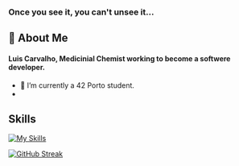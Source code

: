 ### Once you see it, you can't unsee it...


## 🚀 About Me
#### **Luis Carvalho**, Medicinial Chemist working to become a softwere developer.

- 🌱 I’m currently a 42 Porto student.
- 
<!--
- 🔭 I’m currently working on ...
- 👯 I’m looking to collaborate on ...
- 🤔 I’m looking for help with ...
- 💬 Ask me about ...
- 📫 How to reach me: ...
- 😄 Pronouns: ...
- ⚡ Fun fact: ...
-->

## Skills

[![My Skills](https://skillicons.dev/icons?i=blender,c,swift,vscode,github,ps,autocad,ai,linux)](https://skillicons.dev)

[![GitHub Streak](https://github-readme-streak-stats.herokuapp.com?user=codemaker2015&theme=blueberry&date_format=M%20j%5B%2C%20Y%5D)](https://git.io/streak-stats)
